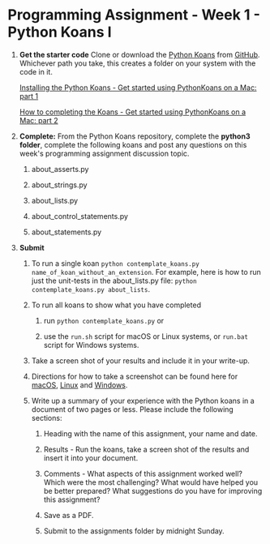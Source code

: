 # Programming Assignment - Week 1 - Python Koans I

1. **Get the starter code**
    Clone or download the [Python Koans](https://github.com/gregmalcolm/python_koans) from [GitHub](https://github.com/).  Whichever path you take, this creates a folder on your system with the code in it.

    [Installing the Python Koans - Get started using PythonKoans on a Mac: part 1](https://youtu.be/e2WXgXEjbHY)

    [How to completing the Koans - Get started using PythonKoans on a Mac: part 2](https://youtu.be/2r3MLH15kQc)

2. **Complete:** From the Python Koans repository, complete the **python3 folder**, complete the following koans and post any questions on this week's programming assignment discussion topic.

    1. about_asserts.py

    2. about_strings.py

    3. about_lists.py

    4. about_control_statements.py

    5. about_statements.py

3. **Submit**

    1. To run a single koan `python contemplate_koans.py name_of_koan_without_an_extension`.  For example, here is how to run just the unit-tests in the about_lists.py file:  `python contemplate_koans.py about_lists`.  

    2. To run all koans to show what you have completed

        1. run `python contemplate_koans.py` or

        2. use the `run.sh` script for macOS or Linux systems, or `run.bat` script for Windows systems.

    3. Take a screen shot of your results and include it in your write-up.

    4. Directions for how to take a screenshot can be found here for [macOS](https://www.wikihow.com/Take-a-Screenshot-on-a-Mac), [Linux](https://www.wikihow.com/Take-a-Screenshot-in-Linux) and [Windows](https://www.wikihow.com/Take-a-Screenshot-in-Microsoft-Windows).

    5. Write up a summary of your experience with the Python koans in a document of two pages or less.  Please include the following sections:

        1. Heading with the name of this assignment, your name and date.

        2. Results - Run the koans, take a screen shot of the results and insert it into your document.

        3. Comments - What aspects of this assignment worked well?  Which were the most challenging?  What would have helped you be better prepared? What suggestions do you have for improving this assignment?

        4. Save as a PDF.

        5. Submit to the assignments folder by midnight Sunday.
